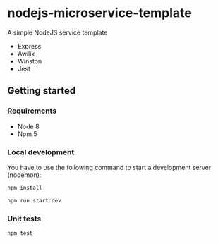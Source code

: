 # nodejs-microservice-template

A simple NodeJS service template

- Express
- Awilix
- Winston
- Jest

## Getting started
### Requirements
- Node 8
- Npm 5

### Local development

You have to use the following command to start a development server (nodemon):

```sh
npm install
```

```sh
npm run start:dev
```

### Unit tests

```sh
npm test
```
